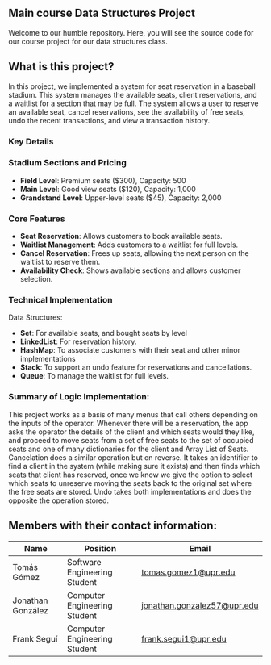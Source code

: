 ## Main course Data Structures Project

Welcome to our humble repository. Here, you will see the source code for our course project for our data structures class.

## What is this project?

In this project, we implemented a system for seat reservation in a baseball stadium. This system manages the available seats, client reservations, and a waitlist for a section that may be full. The system allows a user to reserve an available seat, cancel reservations, see the availability of free seats, undo the recent transactions, and view a transaction history. 

### Key Details

### Stadium Sections and Pricing

- **Field Level**: Premium seats ($300), Capacity: 500  
- **Main Level**: Good view seats ($120), Capacity: 1,000  
- **Grandstand Level**: Upper-level seats ($45), Capacity: 2,000  

### Core Features

- **Seat Reservation**: Allows customers to book available seats.  
- **Waitlist Management**: Adds customers to a waitlist for full levels.  
- **Cancel Reservation**: Frees up seats, allowing the next person on the waitlist to reserve them.  
- **Availability Check**: Shows available sections and allows customer selection.  

### Technical Implementation

Data Structures:
- **Set**: For available seats, and bought seats by level
- **LinkedList**: For reservation history.  
- **HashMap**: To associate customers with their seat and other minor implementations  
- **Stack**: To support an undo feature for reservations and cancellations.  
- **Queue**: To manage the waitlist for full levels.  

### Summary of Logic Implementation:

This project works as a basis of many menus that call others depending on the inputs of the operator.
Whenever there will be a reservation, the app asks the operator the details of the client and which seats would they like, 
and proceed to move seats from a set of free seats to the set of occupied seats and one of many dictionaries for the client 
and Array List of Seats. Cancelation does a similar operation but on reverse. It takes an identifier to find a client in the
system (while making sure it exists) and then finds which seats that client has reserved, once we know we give the option
to select which seats to unreserve moving the seats back to the original set where the free seats are stored.
Undo takes both implementations and does the opposite the operation stored.



## Members with their contact information:

| Name               | Position                     | Email                        |
|--------------------|------------------------------|------------------------------|
| Tomás Gómez        | Software Engineering Student | tomas.gomez1@upr.edu         |
| Jonathan González  | Computer Engineering Student | jonathan.gonzalez57@upr.edu  |
| Frank Seguí        | Computer Engineering Student | frank.segui1@upr.edu         |


